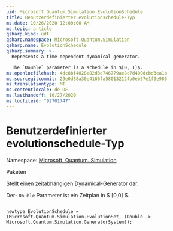 ```yaml
---
uid: Microsoft.Quantum.Simulation.EvolutionSchedule
title: Benutzerdefinierter evolutionschedule-Typ
ms.date: 10/26/2020 12:00:00 AM
ms.topic: article
qsharp.kind: udt
qsharp.namespace: Microsoft.Quantum.Simulation
qsharp.name: EvolutionSchedule
qsharp.summary: >-
  Represents a time-dependent dynamical generator.

  The `Double` parameter is a schedule in $[0, 1]$.
ms.openlocfilehash: 4dc8bf4028e82d3e746779ae8c7d400dcbd3ea1b
ms.sourcegitcommit: 29e0d88a30e4166fa580132124b0eb57e1f0e986
ms.translationtype: MT
ms.contentlocale: de-DE
ms.lasthandoff: 10/27/2020
ms.locfileid: "92701747"
---
```

# <a name="evolutionschedule-user-defined-type"></a>Benutzerdefinierter evolutionschedule-Typ

Namespace: [Microsoft. Quantum. Simulation](xref:Microsoft.Quantum.Simulation)

Paketen [](https://nuget.org/packages/)


Stellt einen zeitabhängigen Dynamical-Generator dar.

Der- `Double` Parameter ist ein Zeitplan in $ [0,0] $.

```qsharp

newtype EvolutionSchedule = (Microsoft.Quantum.Simulation.EvolutionSet, (Double -> Microsoft.Quantum.Simulation.GeneratorSystem));
```

